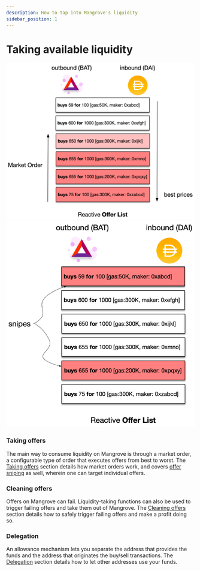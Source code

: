 ```yaml
---
description: How to tap into Mangrove's liquidity
sidebar_position: 1
---
```


# Taking available liquidity

![A market order consumes the offers starting from the best price, making sure that the limit price set by the taker is always satisfied.](../../../static/img/assets/takerOrder1.png) ![A taker may snipe a custom set of offers, targeting those that have the lowest required gas for instance.](../../../static/img/assets/takerOrder2.png)

### Taking offers

The main way to consume liquidity on Mangrove is through a market order, a configurable type of order that executes offers from best to worst. The [Taking offers](../technical-references/taking-and-making-offers/taker-order/README.md) section details how market orders work, and covers [offer sniping](../technical-references/taking-and-making-offers/taker-order/#offer-sniping) as well, wherein one can target individual offers.

### Cleaning offers

Offers on Mangrove can fail. Liquidity-taking functions can also be used to trigger failing offers and take them out of Mangrove. The [Cleaning offers](../../keeper-bots/guides/use-mgvcleaner-to-clean-offers.md) section details how to safely trigger failing offers and make a profit doing so.

### Delegation

An allowance mechanism lets you separate the address that provides the funds and the address that originates the buy/sell transactions. The [Delegation](../technical-references/taking-and-making-offers/taker-order/delegate-takers.md) section details how to let other addresses use your funds.
